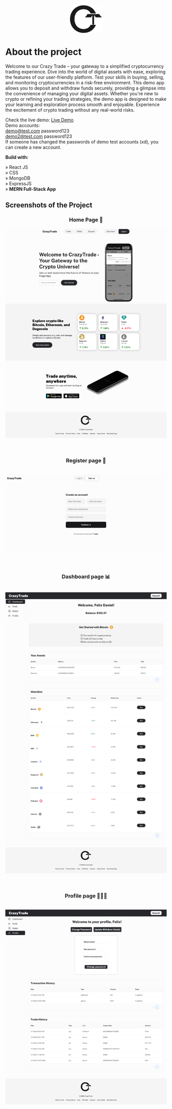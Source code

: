 <div align='center'><img style="width:20%" src='frontend/src/images/homepage/ctlogo.png'/></div>

# About the project

Welcome to our Crazy Trade – your gateway to a simplified cryptocurrency trading experience. Dive into the world of digital assets with ease, exploring the features of our user-friendly platform. Test your skills in buying, selling, and monitoring cryptocurrencies in a risk-free environment. This demo app allows you to deposit and withdraw funds securely, providing a glimpse into the convenience of managing your digital assets. Whether you're new to crypto or refining your trading strategies, the demo app is designed to make your learning and exploration process smooth and enjoyable. Experience the excitement of crypto trading without any real-world risks.

Check the live demo: [Live Demo](https://crazy-trade-frontend.vercel.app/) <br>
Demo accounts: <br>
demo@test.com     password123 <br>
demo2@test.com    password123 <br>
If someone has changed the passwords of demo test accounts (xd), you can create a new account.

**Build with:**

» React JS <br>
» CSS <br>
» MongoDB <br>
» ExpressJS <br>
» **MERN Full-Stack App**

## Screenshots of the Project

<h3 align='center'>Home Page 🏡</h3>
<div align='center'><img src='frontend/src/images/presentation/homepage.png'/></div>
<br>
<br>
<h3 align='center'>Register page 📝</h3>
<br>
<div align='center'><img src='frontend/src/images/presentation/register.png'/></div>
<br>
<br>
<h3 align='center'>Dashboard page 📊</h3>
<br>
<div align='center'><img src='frontend/src/images/presentation/dashboard.png'/></div>
<br>
<br>
<h3 align='center'>Profile page 👩🏻‍💻</h3>
<br>
<div align='center'><img src='frontend/src/images/presentation/profile.png'/></div>
<br>
<br>
